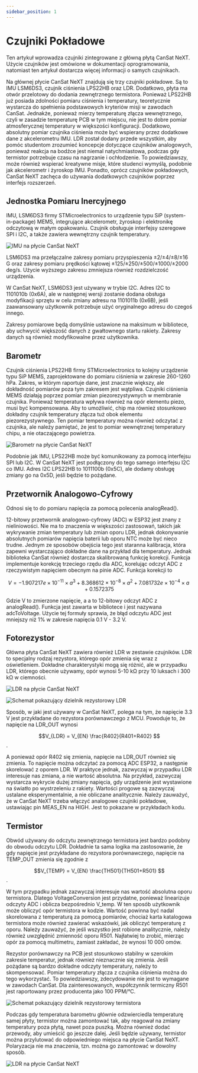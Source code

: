 ```yaml
---
sidebar_position: 1
---
```


# Czujniki Pokładowe

Ten artykuł wprowadza czujniki zintegrowane z główną płytą CanSat NeXT. Użycie czujników jest omówione w dokumentacji oprogramowania, natomiast ten artykuł dostarcza więcej informacji o samych czujnikach.

Na głównej płycie CanSat NeXT znajdują się trzy czujniki pokładowe. Są to IMU LSM6DS3, czujnik ciśnienia LPS22HB oraz LDR. Dodatkowo, płyta ma otwór przelotowy do dodania zewnętrznego termistora. Ponieważ LPS22HB już posiada zdolności pomiaru ciśnienia i temperatury, teoretycznie wystarcza do spełnienia podstawowych kryteriów misji w zawodach CanSat. Jednakże, ponieważ mierzy temperaturę złącza wewnętrznego, czyli w zasadzie temperaturę PCB w tym miejscu, nie jest to dobre pomiar atmosferycznej temperatury w większości konfiguracji. Dodatkowo, absolutny pomiar czujnika ciśnienia może być wspierany przez dodatkowe dane z akcelerometru IMU. LDR został dodany przede wszystkim, aby pomóc studentom zrozumieć koncepcje dotyczące czujników analogowych, ponieważ reakcja na bodźce jest niemal natychmiastowa, podczas gdy termistor potrzebuje czasu na nagrzanie i ochłodzenie. To powiedziawszy, może również wspierać kreatywne misje, które studenci wymyślą, podobnie jak akcelerometr i żyroskop IMU. Ponadto, oprócz czujników pokładowych, CanSat NeXT zachęca do używania dodatkowych czujników poprzez interfejs rozszerzeń.

## Jednostka Pomiaru Inercyjnego

IMU, LSM6DS3 firmy STMicroelectronics to urządzenie typu SiP (system-in-package) MEMS, integrujące akcelerometr, żyroskop i elektronikę odczytową w małym opakowaniu. Czujnik obsługuje interfejsy szeregowe SPI i I2C, a także zawiera wewnętrzny czujnik temperatury.

![IMU na płycie CanSat NeXT](./img/imu.png)

LSM6DS3 ma przełączalne zakresy pomiaru przyspieszenia ±2/±4/±8/±16 G oraz zakresy pomiaru prędkości kątowej ±125/±250/±500/±1000/±2000 deg/s. Użycie wyższego zakresu zmniejsza również rozdzielczość urządzenia.

W CanSat NeXT, LSM6DS3 jest używany w trybie I2C. Adres I2C to 1101010b (0x6A), ale w następnej wersji zostanie dodana obsługa modyfikacji sprzętu w celu zmiany adresu na 1101011b (0x6B), jeśli zaawansowany użytkownik potrzebuje użyć oryginalnego adresu do czegoś innego.

Zakresy pomiarowe będą domyślnie ustawione na maksimum w bibliotece, aby uchwycić większość danych z gwałtownego startu rakiety. Zakresy danych są również modyfikowalne przez użytkownika.

## Barometr

Czujnik ciśnienia LPS22HB firmy STMicroelectronics to kolejny urządzenie typu SiP MEMS, zaprojektowane do pomiaru ciśnienia w zakresie 260-1260 hPa. Zakres, w którym raportuje dane, jest znacznie większy, ale dokładność pomiarów poza tym zakresem jest wątpliwa. Czujniki ciśnienia MEMS działają poprzez pomiar zmian piezorezystywnych w membranie czujnika. Ponieważ temperatura wpływa również na opór elementu piezo, musi być kompensowana. Aby to umożliwić, chip ma również stosunkowo dokładny czujnik temperatury złącza tuż obok elementu piezorezystywnego. Ten pomiar temperatury można również odczytać z czujnika, ale należy pamiętać, że jest to pomiar wewnętrznej temperatury chipu, a nie otaczającego powietrza.

![Barometr na płycie CanSat NeXT](./img/barometer.png)

Podobnie jak IMU, LPS22HB może być komunikowany za pomocą interfejsu SPI lub I2C. W CanSat NeXT jest podłączony do tego samego interfejsu I2C co IMU. Adres I2C LPS22HB to 1011100b (0x5C), ale dodamy obsługę zmiany go na 0x5D, jeśli będzie to pożądane.

## Przetwornik Analogowo-Cyfrowy

Odnosi się to do pomiaru napięcia za pomocą polecenia analogRead().

12-bitowy przetwornik analogowo-cyfrowy (ADC) w ESP32 jest znany z nieliniowości. Nie ma to znaczenia w większości zastosowań, takich jak wykrywanie zmian temperatury lub zmian oporu LDR, jednak dokonywanie absolutnych pomiarów napięcia baterii lub oporu NTC może być nieco trudne. Jednym ze sposobów obejścia tego jest staranna kalibracja, która zapewni wystarczająco dokładne dane na przykład dla temperatury. Jednak biblioteka CanSat również dostarcza skalibrowaną funkcję korekcji. Funkcja implementuje korekcję trzeciego rzędu dla ADC, korelując odczyt ADC z rzeczywistym napięciem obecnym na pinie ADC. Funkcja korekcji to

$$V = -1.907217e \times 10^{-11} \times a^3 + 8.368612 \times 10^{-8} \times a^2 + 7.081732e \times 10^{-4} \times a + 0.1572375$$

Gdzie V to zmierzone napięcie, a a to 12-bitowy odczyt ADC z analogRead(). Funkcja jest zawarta w bibliotece i jest nazywana adcToVoltage. Użycie tej formuły sprawia, że błąd odczytu ADC jest mniejszy niż 1% w zakresie napięcia 0.1 V - 3.2 V.

## Fotorezystor

Główna płyta CanSat NeXT zawiera również LDR w zestawie czujników. LDR to specjalny rodzaj rezystora, którego opór zmienia się wraz z oświetleniem. Dokładne charakterystyki mogą się różnić, ale w przypadku LDR, którego obecnie używamy, opór wynosi 5-10 kΩ przy 10 luksach i 300 kΩ w ciemności.

![LDR na płycie CanSat NeXT](./img/LDR.png)

![Schemat pokazujący dzielnik rezystorowy LDR](./img/division.png)

Sposób, w jaki jest używany w CanSat NeXT, polega na tym, że napięcie 3.3 V jest przykładane do rezystora porównawczego z MCU. Powoduje to, że napięcie na LDR_OUT wynosi

$$V_{LDR} = V_{EN} \frac{R402}{R401+R402} $$.

A ponieważ opór R402 się zmienia, napięcie na LDR_OUT również się zmienia. To napięcie można odczytać za pomocą ADC ESP32, a następnie skorelować z oporem LDR. W praktyce jednak, zazwyczaj w przypadku LDR interesuje nas zmiana, a nie wartość absolutna. Na przykład, zazwyczaj wystarcza wykrycie dużej zmiany napięcia, gdy urządzenie jest wystawione na światło po wystrzeleniu z rakiety. Wartości progowe są zazwyczaj ustalane eksperymentalnie, a nie obliczane analitycznie. Należy zauważyć, że w CanSat NeXT trzeba włączyć analogowe czujniki pokładowe, ustawiając pin MEAS_EN na HIGH. Jest to pokazane w przykładach kodu.

## Termistor

Obwód używany do odczytu zewnętrznego termistora jest bardzo podobny do obwodu odczytu LDR. Dokładnie ta sama logika ma zastosowanie, że gdy napięcie jest przykładane do rezystora porównawczego, napięcie na TEMP_OUT zmienia się zgodnie z

$$V_{TEMP} = V_{EN} \frac{TH501}{TH501+R501} $$.

W tym przypadku jednak zazwyczaj interesuje nas wartość absolutna oporu termistora. Dlatego VoltageConversion jest przydatne, ponieważ linearizuje odczyty ADC i oblicza bezpośrednio V_temp. W ten sposób użytkownik może obliczyć opór termistora w kodzie. Wartość powinna być nadal skorelowana z temperaturą za pomocą pomiarów, chociaż karta katalogowa termistora może również zawierać wskazówki, jak obliczyć temperaturę z oporu. Należy zauważyć, że jeśli wszystko jest robione analitycznie, należy również uwzględnić zmienność oporu R501. Najłatwiej to zrobić, mierząc opór za pomocą multimetru, zamiast zakładać, że wynosi 10 000 omów.

Rezystor porównawczy na PCB jest stosunkowo stabilny w szerokim zakresie temperatur, jednak również nieznacznie się zmienia. Jeśli pożądane są bardzo dokładne odczyty temperatury, należy to skompensować. Pomiar temperatury złącza z czujnika ciśnienia można do tego wykorzystać. To powiedziawszy, zdecydowanie nie jest to wymagane w zawodach CanSat. Dla zainteresowanych, współczynnik termiczny R501 jest raportowany przez producenta jako 100 PPM/°C.

![Schemat pokazujący dzielnik rezystorowy termistora](./img/thermistor.png)

Podczas gdy temperatura barometru głównie odzwierciedla temperaturę samej płyty, termistor można zamontować tak, aby reagował na zmiany temperatury poza płytą, nawet poza puszką. Można również dodać przewody, aby umieścić go jeszcze dalej. Jeśli będzie używany, termistor można przylutować do odpowiedniego miejsca na płycie CanSat NeXT. Polaryzacja nie ma znaczenia, tzn. można go zamontować w dowolny sposób.

![LDR na płycie CanSat NeXT](./img/thermistor_holes.png)